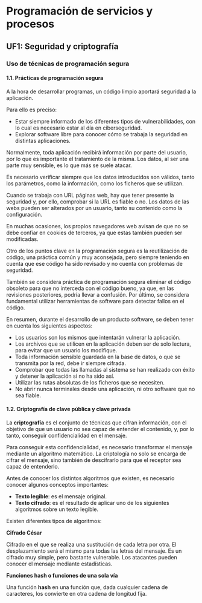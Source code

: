 # Programación de servicios y procesos

## UF1: Seguridad y criptografía

### Uso de técnicas de programación segura

#### 1.1. Prácticas de programación segura

A la hora de desarrollar programas, un código limpio aportará seguridad a la aplicación.

Para ello es preciso:

- Estar siempre informado de los diferentes tipos de vulnerabilidades, con lo cual es necesario estar al día en ciberseguridad.
- Explorar software libre para conocer cómo se trabaja la seguridad en distintas aplicaciones.

Normalmente, toda aplicación recibirá información por parte del usuario, por lo que es importante el tratamiento de la misma. Los datos, al ser una parte muy sensible, es lo que más se suele atacar.

Es necesario verificar siempre que los datos introducidos son válidos, tanto los parámetros, como la información, como los ficheros que se utilizan.

Cuando se trabaja con URL páginas web, hay que tener presente la seguridad y, por ello, comprobar si la URL es fiable o no. Los datos de las webs pueden ser alterados por un usuario, tanto su contenido como la configuración.

En muchas ocasiones, los propios navegadores web avisan de que no se debe confiar en cookies de terceros, ya que estas también pueden ser modificadas.

Otro de los puntos clave en la programación segura es la reutilización de código, una práctica común y muy aconsejada, pero siempre teniendo en cuenta que ese código ha sido revisado y no cuenta con problemas de seguridad.

También se considera práctica de programación segura eliminar el código obsoleto para que no interceda con el código bueno, ya que, en las revisiones posteriores, podría llevar a confusión. Por último, se considera fundamental utilizar herramientas de software para detectar fallos en el código.

En resumen, durante el desarrollo de un producto software, se deben tener en cuenta los siguientes aspectos:

- Los usuarios son los mismos que intentarán vulnerar la aplicación.
- Los archivos que se utilicen en la aplicación deben ser de solo lectura, para evitar que un usuario los modifique.
- Toda información sensible guardada en la base de datos, o que se transmita por la red, debe ir siempre cifrada.
- Comprobar que todas las llamadas al sistema se han realizado con éxito y detener la aplicación si no ha sido así.
- Utilizar las rutas absolutas de los ficheros que se necesiten.
- No abrir nunca terminales desde una aplicación, ni otro software que no sea fiable.

#### 1.2. Criptografía de clave pública y clave privada

La **criptografía** es el conjunto de técnicas que cifran información, con el objetivo de que un usuario no sea capaz de entender el contenido, y, por lo tanto, conseguir confidencialidad en el mensaje.

Para conseguir esta confidencialidad, es necesario transformar el mensaje mediante un algoritmo matemático. La criptología no solo se encarga de cifrar el mensaje, sino también de descifrarlo para que el receptor sea capaz de entenderlo.

Antes de conocer los distintos algoritmos que existen, es necesario conocer algunos conceptos importantes:

- **Texto legible**: es el mensaje original.
- **Texto cifrado**: es el resultado de aplicar uno de los siguientes algoritmos sobre un texto legible.

Existen diferentes tipos de algoritmos:

**Cifrado César**

Cifrado en el que se realiza una sustitución de cada letra por otra. El desplazamiento será el mismo para todas las letras del mensaje. Es un cifrado muy simple, pero bastante vulnerable. Los atacantes pueden conocer el mensaje mediante estadísticas. 

**Funciones hash o funciones de una sola vía**

Una función **hash** en una función que, dada cualquier cadena de caracteres, los convierte en otra cadena de longitud fija.
